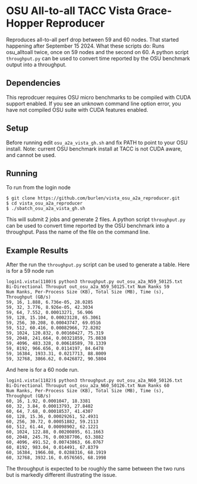 # OSU All-to-all TACC Vista Grace-Hopper Reproducer
Reproduces all-to-all perf drop between 59 and 60 nodes. That started happening after September 15 2024.
What these scripts do: Runs osu_alltoall twice, once on 59 nodes and the second on 60. 
A python script `throughput.py` can be used to convert time reported by the OSU benchmark output into a throughput.

## Dependencies
This reprodcuer requires OSU micro benchmarks to be compiled with CUDA support enabled. If you see an unknown command line option error, you have not compiled OSU suite with CUDA features enabled.

## Setup
Before running edit `osu_a2a_vista_gh.sh` and fix PATH to point to your OSU install. Note: current OSU benchmark install at TACC is not CUDA aware, and  cannot be used.

## Running
To run from the login node
```
$ git clone https://github.com/burlen/vista_osu_a2a_reproducer.git
$ cd vista_osu_a2a_reproducer
$ ./sbatch_osu_a2a_vista_gh.sh
```
This will submit 2 jobs and generate 2 files. A python script `throughput.py` can be used to convert time reported by the OSU benchmark into a throughput. Pass the name of the file on the command line.

## Example Results
After the run the `throughput.py` script can be used to generate a table. Here is for a 59 node run
```
login1.vista(1180)$ python3 throughput.py out_osu_a2a_N59_50125.txt
Bi-Directional Throuput out_osu_a2a_N59_50125.txt Num Ranks 59
Num Ranks, Per-Process Size (KB), Total Size (MB), Time (s), Throughput (GB/s)
59, 16, 1.888, 6.736e-05, 28.0285
59, 32, 3.776, 8.926e-05, 42.3034
59, 64, 7.552, 0.00013271, 56.906
59, 128, 15.104, 0.00023128, 65.3061
59, 256, 30.208, 0.00043747, 69.0516
59, 512, 60.416, 0.00082966, 72.8202
59, 1024, 120.832, 0.00160427, 75.319
59, 2048, 241.664, 0.00321859, 75.0838
59, 4096, 483.328, 0.00618589, 78.1339
59, 8192, 966.656, 0.0114197, 84.6478
59, 16384, 1933.31, 0.0217713, 88.8009
59, 32768, 3866.62, 0.0426872, 90.5804
```
And here is for a 60 node run.
```
login1.vista(1182)$ python3 throughput.py out_osu_a2a_N60_50126.txt
Bi-Directional Throuput out_osu_a2a_N60_50126.txt Num Ranks 60
Num Ranks, Per-Process Size (KB), Total Size (MB), Time (s), Throughput (GB/s)
60, 16, 1.92, 0.0001047, 18.3381
60, 32, 3.84, 0.00013793, 27.8402
60, 64, 7.68, 0.00018537, 41.4307
60, 128, 15.36, 0.00029261, 52.4931
60, 256, 30.72, 0.00051882, 59.2113
60, 512, 61.44, 0.00098902, 62.1221
60, 1024, 122.88, 0.00200895, 61.1663
60, 2048, 245.76, 0.00387706, 63.3882
60, 4096, 491.52, 0.00743863, 66.0767
60, 8192, 983.04, 0.014491, 67.8379
60, 16384, 1966.08, 0.0288316, 68.1919
60, 32768, 3932.16, 0.0576565, 68.1998
```
The throughput is expected to be roughly the same between the two runs but is markedly different illustrating the issue.
